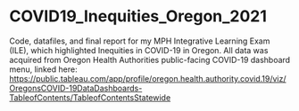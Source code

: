 # COVID19_Inequities_Oregon_2021
Code, datafiles, and final report for my MPH Integrative Learning Exam (ILE), which highlighted Inequities in COVID-19 in Oregon.
All data was acquired from Oregon Health Authorities public-facing COVID-19 dashboard menu, linked here:
https://public.tableau.com/app/profile/oregon.health.authority.covid.19/viz/OregonsCOVID-19DataDashboards-TableofContents/TableofContentsStatewide
